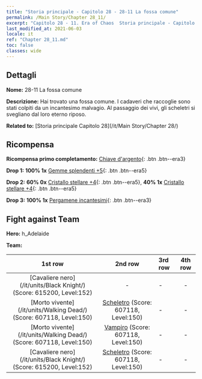 ```yaml
---
title: "Storia principale - Capitolo 28 - 28-11 La fossa comune"
permalink: /Main Story/Chapter 28_11/
excerpt: "Capitolo 28 - 11. Era of Chaos  Storia principale - Capitolo 28_11. 28-11 La fossa comune"
last_modified_at: 2021-06-03
locale: it
ref: "Chapter 28_11.md"
toc: false
classes: wide
---
```


## Dettagli

 **Nome:** 28-11 La fossa comune

 **Descrizione:** Hai trovato una fossa comune. I cadaveri che raccoglie sono stati colpiti da un incantesimo malvagio. Al passaggio dei vivi, gli scheletri si svegliano dal loro eterno riposo.

 **Related to:** [Storia principale Capitolo 28](/it/Main Story/Chapter 28/)

## Ricompensa

 **Ricompensa primo completamento:** [Chiave d'argento](/ItemsIT/con_693/){: .btn .btn--era3}

 **Drop 1:** **100% 1x** [Gemme splendenti +5](/ItemsIT/mat_100/){: .btn .btn--era5}

 **Drop 2:** **60% 0x** [Cristallo stellare +4](/ItemsIT/mat_94/){: .btn .btn--era5}, **40% 1x** [Cristallo stellare +4](/ItemsIT/mat_94/){: .btn .btn--era5}

 **Drop 3:** **100% 1x** [Pergamene incantesimi](/ItemsIT/con_694/){: .btn .btn--era3}


## Fight against Team
 **Hero:** h_Adelaide

 **Team:**


  | 1st row | 2nd row | 3rd row | 4th row |
  |:----:|:----:|:----|:----:|
  | [Cavaliere nero](/it/units/Black Knight/) (Score: 615200, Level:152)  | - | - | - |
  | [Morto vivente](/it/units/Walking Dead/) (Score: 607118, Level:150)  | [Scheletro](/it/units/Skeleton/) (Score: 607118, Level:150)  | - | - |
  | [Morto vivente](/it/units/Walking Dead/) (Score: 607118, Level:150)  | [Vampiro](/it/units/Vampire/) (Score: 607118, Level:150)  | - | - |
  | [Cavaliere nero](/it/units/Black Knight/) (Score: 615200, Level:152)  | [Scheletro](/it/units/Skeleton/) (Score: 607118, Level:150)  | - | - |


